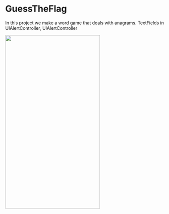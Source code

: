 # GuessTheFlag

In this project we make a word game that deals with anagrams.
TextFields in UIAlertController, UIAlertController

<img src="https://user-images.githubusercontent.com/87249316/224843827-f7c26111-1645-4616-9a0d-9a5dca1f6420.png" width="300" height="550">
